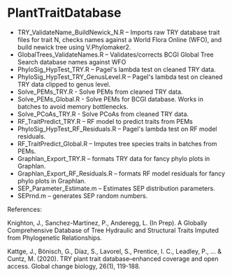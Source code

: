 # PlantTraitDatabase

* TRY_ValidateName_BuildNewick_N.R – Imports raw TRY database trait files for trait N, checks names against a World Flora Online (WFO), and build newick tree using V.Phylomaker2.
* GlobalTrees_ValidateNames.R – Validates/corrects BCGI Global Tree Search database names against WFO
* PhyloSig_HypTest_TRY.R – Pagel's lambda test on cleaned TRY data.
* PhyloSig_HypTest_TRY_GenusLevel.R – Pagel's lambda test on cleaned TRY data clipped to genus level.
* Solve_PEMs_TRY.R - Solve PEMs from cleaned TRY data.
* Solve_PEMs_Global.R - Solve PEMs for BCGI database. Works in batches to avoid memory bottlenecks.
* Solve_PCoAs_TRY.R - Solve PCoAs from cleaned TRY data.
* RF_TraitPredict_TRY.R – RF model to predict traits from PEMs
* PhyloSig_HypTest_RF_Residuals.R – Pagel's lambda test on RF model residuals.
* RF_TraitPredict_Global.R – Imputes tree species traits in batches from PEMs.
* Graphlan_Export_TRY.R – formats TRY data for fancy phylo plots in Graphlan.
* Graphlan_Export_RF_Residuals.R – formats RF model residuals for fancy phylo plots in Graphlan.
* SEP_Parameter_Estimate.m – Estimates SEP distribution parameters.
* SEPrnd.m – generates SEP random numbers.

References:

Knighton, J., Sanchez-Martinez, P., Anderegg, L. (In Prep). A Globally Comprehensive Database of Tree Hydraulic and Structural Traits Imputed from Phylogenetic Relationships.

Kattge, J., Bönisch, G., Díaz, S., Lavorel, S., Prentice, I. C., Leadley, P., ... & Cuntz, M. (2020). TRY plant trait database–enhanced coverage and open access. Global change biology, 26(1), 119-188.
